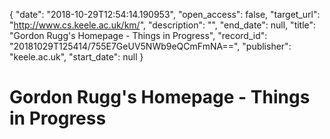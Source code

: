 {
  "date": "2018-10-29T12:54:14.190953", 
  "open_access": false, 
  "target_url": "http://www.cs.keele.ac.uk/km/", 
  "description": "", 
  "end_date": null, 
  "title": "Gordon Rugg's Homepage - Things in Progress", 
  "record_id": "20181029T125414/755E7GeUV5NWb9eQCmFmNA==", 
  "publisher": "keele.ac.uk", 
  "start_date": null
}

# Gordon Rugg's Homepage - Things in Progress

